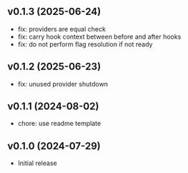 ## v0.1.3 (2025-06-24)

- fix: providers are equal check
- fix: carry hook context between before and after hooks
- fix: do not perform flag resolution if not ready

## v0.1.2 (2025-06-23)

- fix: unused provider shutdown

## v0.1.1 (2024-08-02)

- chore: use readme template

## v0.1.0 (2024-07-29)

- Initial release
